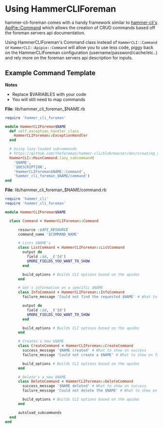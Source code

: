 Using HammerCLIForeman
======================

hammer-cli-foreman comes with a handy framework similar to [hammer-cli's ApiPie::Command](https://github.com/theforeman/hammer-cli/blob/master/doc/creating_apipie_commands.md#creating-commands-for-restful-api-with-apipie) which allows the creation of CRUD commands based off the foreman servers api documentation.

Using HammerCLIForeman's Command class instead of ```HammerCLI::Command``` or ```HammerCLI::Apipie::Command``` will allow you to use less code, piggy back on the HammerCLIForeman configuration (username/password/cache/etc..) and rely more on the foreman servers api description for inputs.



Example Command Template
------------------------

**Notes**
* Replace $VARIABLES with your code
* You will still need to map commands


**File**: lib/hammer_cli_foreman_$NAME.rb
```ruby
require 'hammer_cli_foreman'

module HammerCLIForeman$NAME
  def self.exception_handler_class
    HammerCLIForeman::ExceptionHandler
  end

  # Using lazy-loaded subcommands
  # https://github.com/theforeman/hammer-cli/blob/master/doc/creating_commands.md#lazy-loaded-subcommands
  HammerCLI::MainCommand.lazy_subcommand(
    '$NAME',
    '$DESCRIPTION',
    'HammerCLIForeman$NAME::Command',
    'hammer_cli_foreman_$NAME/command')
end

```


**File**: lib/hammer_cli_foreman_$NAME/command.rb
```ruby
require 'hammer_cli'
require 'hammer_cli_foreman'

module HammerCLIForeman$NAME

  class Command < HammerCLIForeman::Command

      resource :$API_RESOURCE
      command_name '$COMMAND_NAME'

      # Lists $NAME's
      class ListCommand < HammerCLIForeman::ListCommand
        output do
          field :id, _('Id')
          $MORE_FIELDS_YOU_WANT_TO_SHOW
        end

        build_options # Builds CLI options based on the apidoc
      end

      # Get's information on a specific $NAME
      class InfoCommand < HammerCLIForeman::InfoCommand
        failure_message 'Could not find the requested $NAME' # What to show on failure

        output do
          field :id, _('Id')
          $MORE_FIELDS_YOU_WANT_TO_SHOW
        end

        build_options # Builds CLI options based on the apidoc
      end

      # Creates a new $NAME
      class CreateCommand < HammerCLIForeman::CreateCommand
        success_message '$NAME created' # What to show on success
        failure_message 'Could not create a $NAME' # What to show on failure

        build_options # Builds CLI options based on the apidoc
      end

      # Delete's a new $NAME
      class DeleteCommand < HammerCLIForeman::DeleteCommand
        success_message '$NAME deleted' # What to show on success
        failure_message 'Could not delete the $NAME' # What to show on failure

        build_options # Builds CLI options based on the apidoc
      end

      autoload_subcommands
  end
end
```
